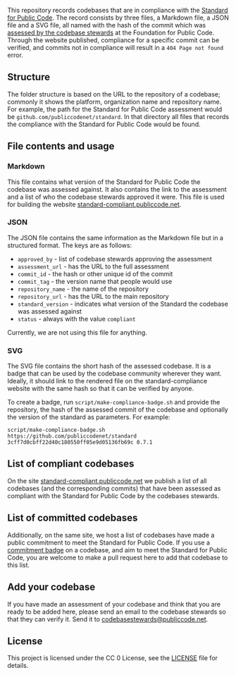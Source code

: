 This repository records codebases that are in compliance with the [Standard for Public Code](https://standard.publiccode.net).
The record consists by three files, a Markdown file, a JSON file and a SVG file, all named with the hash of the commit which was [assessed by the codebase stewards](https://publiccode.net/standard-for-public-code/) at the Foundation for Public Code.
Through the website published, compliance for a specific commit can be verified, and commits not in compliance will result in a `404 Page not found` error.

## Structure

The folder structure is based on the URL to the repository of a codebase; commonly it shows the platform, organization name and repository name.
For example, the path for the Standard for Public Code assessment would be `github.com/publiccodenet/standard`.
In that directory all files that records the compliance with the Standard for Public Code would be found.

## File contents and usage

### Markdown

This file contains what version of the Standard for Public Code the codebase was assessed against.
It also contains the link to the assessment and a list of who the codebase stewards approved it were.
This file is used for building the website [standard-compliant.publiccode.net](https://standard-compliant.publiccode.net).

### JSON

The JSON file contains the same information as the Markdown file but in a structured format. The keys are as follows:

* `approved_by` - list of codebase stewards approving the assessment
* `assessment_url` - has the URL to the full assessment
* `commit_id` - the hash or other unique id of the commit
* `commit_tag` - the version name that people would use
* `repository_name` - the name of the repository
* `repository_url` - has the URL to the main repository
* `standard_version` - indicates what version of the Standard the codebase was assessed against
* `status` - always with the value `compliant`

Currently, we are not using this file for anything.

### SVG

The SVG file contains the short hash of the assessed codebase.
It is a badge that can be used by the codebase community wherever they want.
Ideally, it should link to the rendered file on the standard-compliance website with the same hash so that it can be verified by anyone.

To create a badge, run `script/make-compliance-badge.sh` and provide the repository, the hash of the assessed commit of the codebase and optionally the version of the standard as parameters. For example:

```
script/make-compliance-badge.sh https://github.com/publiccodenet/standard 3cff7d0cbff22d40c180550ff05e9d05136fb69c 0.7.1
```

## List of compliant codebases

On the site [standard-compliant.publiccode.net](https://standard-compliant.publiccode.net) we publish a list of all codebases (and the corresponding commits) that have been assessed as compliant with the Standard for Public Code by the codebases stewards.

## List of committed codebases

Additionally, on the same site, we host a list of codebases have made a public commitment to meet the Standard for Public Code.
If you use a [commitment badge](https://blog.publiccode.net/news/2023/09/12/standard-for-pubic-code-commitment-badge.html) on a codebase, and aim to meet the Standard for Public Code, you are welcome to make a pull request here to add that codebase to this list.

## Add your codebase

If you have made an assessment of your codebase and think that you are ready to be added here, please send an email to the codebase stewards so that they can verify it. Send it to [codebasestewards@publiccode.net](mailto:codebasestewards@publiccode.net).

## License

This project is licensed under the CC 0 License, see the [LICENSE](LICENSE) file for details.
